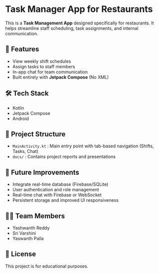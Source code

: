 
# Task Manager App for Restaurants

This is a **Task Management App** designed specifically for restaurants. It helps streamline staff scheduling, task assignments, and internal communication.

## 🚀 Features
- View weekly shift schedules
- Assign tasks to staff members
- In-app chat for team communication
- Built entirely with **Jetpack Compose** (No XML)

## 🛠 Tech Stack
- Kotlin
- Jetpack Compose
- Android

## 📂 Project Structure
- `MainActivity.kt` : Main entry point with tab-based navigation (Shifts, Tasks, Chat)
- `docs/` : Contains project reports and presentations

## 🎯 Future Improvements
- Integrate real-time database (Firebase/SQLite)
- User authentication and role management
- Real-time chat with Firebase or WebSocket
- Persistent storage and improved UI responsiveness

## 👨‍💻 Team Members
- Yashwanth Reddy
- Sri Varshini
- Yaswanth Palla

## 📜 License
This project is for educational purposes.
